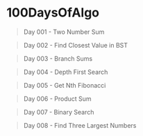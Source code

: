 # 100DaysOfAlgo

> Day 001 - Two Number Sum

> Day 002 - Find Closest Value in BST

> Day 003 - Branch Sums

> Day 004 - Depth First Search

> Day 005 - Get Nth Fibonacci

> Day 006 - Product Sum

> Day 007 - Binary Search

> Day 008 - Find Three Largest Numbers